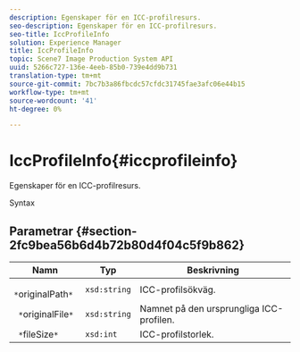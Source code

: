 ```yaml
---
description: Egenskaper för en ICC-profilresurs.
seo-description: Egenskaper för en ICC-profilresurs.
seo-title: IccProfileInfo
solution: Experience Manager
title: IccProfileInfo
topic: Scene7 Image Production System API
uuid: 5266c727-136e-4eeb-85b0-739e4dd9b731
translation-type: tm+mt
source-git-commit: 7bc7b3a86fbcdc57cfdc31745fae3afc06e44b15
workflow-type: tm+mt
source-wordcount: '41'
ht-degree: 0%

---
```



# IccProfileInfo{#iccprofileinfo}

Egenskaper för en ICC-profilresurs.

Syntax

## Parametrar {#section-2fc9bea56b6d4b72b80d4f04c5f9b862}

| Namn | Typ | Beskrivning |
|---|---|---|
| ` *`originalPath`*` | `xsd:string` | ICC-profilsökväg. |
| ` *`originalFile`*` | `xsd:string` | Namnet på den ursprungliga ICC-profilen. |
| ` *`fileSize`*` | `xsd:int` | ICC-profilstorlek. |

